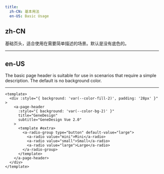 ```yaml
title:
  zh-CN: 基本用法
  en-US: Basic Usage
```

## zh-CN

基础页头，适合使用在需要简单描述的场景。默认是没有底色的。

---

## en-US

The basic page header is suitable for use in scenarios that require a simple description. The default is no background color.

---

```vue
<template>
  <div :style="{ background: 'var(--color-fill-2)', padding: '28px' }" >
    <a-page-header
      :style="{ background: 'var(--color-bg-2)' }"
      title="GeneDesign"
      subtitle="GeneDesign Vue 2.0"
    >
      <template #extra>
        <a-radio-group type="button" default-value="large">
          <a-radio value="mini">Mini</a-radio>
          <a-radio value="small">Small</a-radio>
          <a-radio value="large">Large</a-radio>
        </a-radio-group>
      </template>
    </a-page-header>
  </div>
</template>
```
